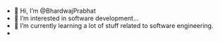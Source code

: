 - 👋 Hi, I’m @BhardwajPrabhat
- 👀 I’m interested in software development...
- 🌱 I’m currently learning a lot of stuff related to software engineering. 
-

<!---
BhardwajPrabhat/BhardwajPrabhat is a ✨ special ✨ repository because its `README.md` (this file) appears on your GitHub profile.
You can click the Preview link to take a look at your changes.
--->
